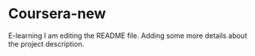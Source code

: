 # Coursera-new
E-learning
I am editing the README file. Adding some more details about the project description.
